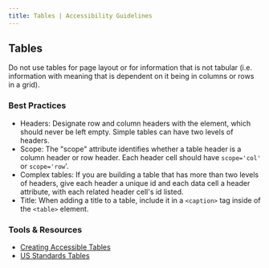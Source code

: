 ```yaml
---
title: Tables | Accessibility Guidelines
---
```

## Tables

Do not use tables for page layout or for information that is not tabular (i.e. information with meaning that is dependent on it being in columns or rows in a grid).

### Best Practices

* <span class="text-bold">Headers</span>: Designate row and column headers with the <th> element, which should never be left empty. Simple tables can have two levels of headers.
* <span class="text-bold">Scope</span>: The "scope" attribute identifies whether a table header is a column header or row header. Each header cell should have `scope='col'` or `scope='row`'.
* <span class="text-bold">Complex tables</span>: If you are building a table that has more than two levels of headers, give each header a unique id and each data cell a header attribute, with each related header cell's id listed.
* <span class="text-bold">Title</span>: When adding a title to a table, include it in a `<caption>` tag inside of the `<table>` element.

### Tools &amp; Resources
* <a href='http://webaim.org/techniques/tables/data'>Creating Accessible Tables</a>
* <a href='https://standards.usa.gov/tables/'>US Standards Tables</a>

